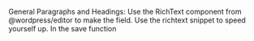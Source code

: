 

General Paragraphs and Headings:
Use the RichText component from @wordpress/editor to make the field. Use the richtext snippet to speed yourself up. 
In the save function